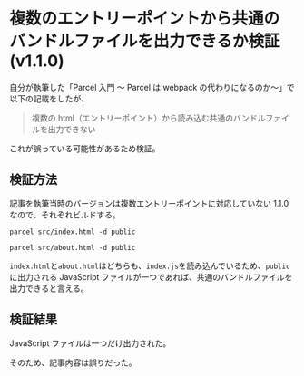 # 複数のエントリーポイントから共通のバンドルファイルを出力できるか検証 (v1.1.0)

自分が執筆した「Parcel 入門 ～ Parcel は webpack の代わりになるのか～」で以下の記載をしたが、

> 複数の html（エントリーポイント）から読み込む共通のバンドルファイルを出力できない

これが誤っている可能性があるため検証。

## 検証方法

記事を執筆当時のバージョンは複数エントリーポイントに対応していない 1.1.0 なので、それぞれビルドする。

```shell
parcel src/index.html -d public
```

```shell
parcel src/about.html -d public
```

`index.html`と`about.html`はどちらも、`index.js`を読み込んでいるため、`public`に出力される JavaScript ファイルが一つであれば、共通のバンドルファイルを出力できると言える。

## 検証結果

JavaScript ファイルは一つだけ出力された。

そのため、記事内容は誤りだった。

